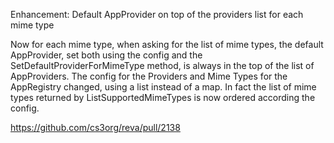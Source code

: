 Enhancement: Default AppProvider on top of the providers list
for each mime type

Now for each mime type, when asking for the list of mime types,
the default AppProvider, set both using the config and the 
SetDefaultProviderForMimeType method, is always in the top of the
list of AppProviders.
The config for the Providers and Mime Types for the AppRegistry changed,
using a list instead of a map. In fact the list of mime types returned by
ListSupportedMimeTypes is now ordered according the config.

https://github.com/cs3org/reva/pull/2138